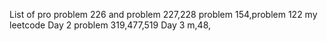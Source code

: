 List of pro
problem 226 and problem 227,228
problem 154,problem 122
my leetcode
Day 2
problem 319,477,519
Day 3 m,48,
 
